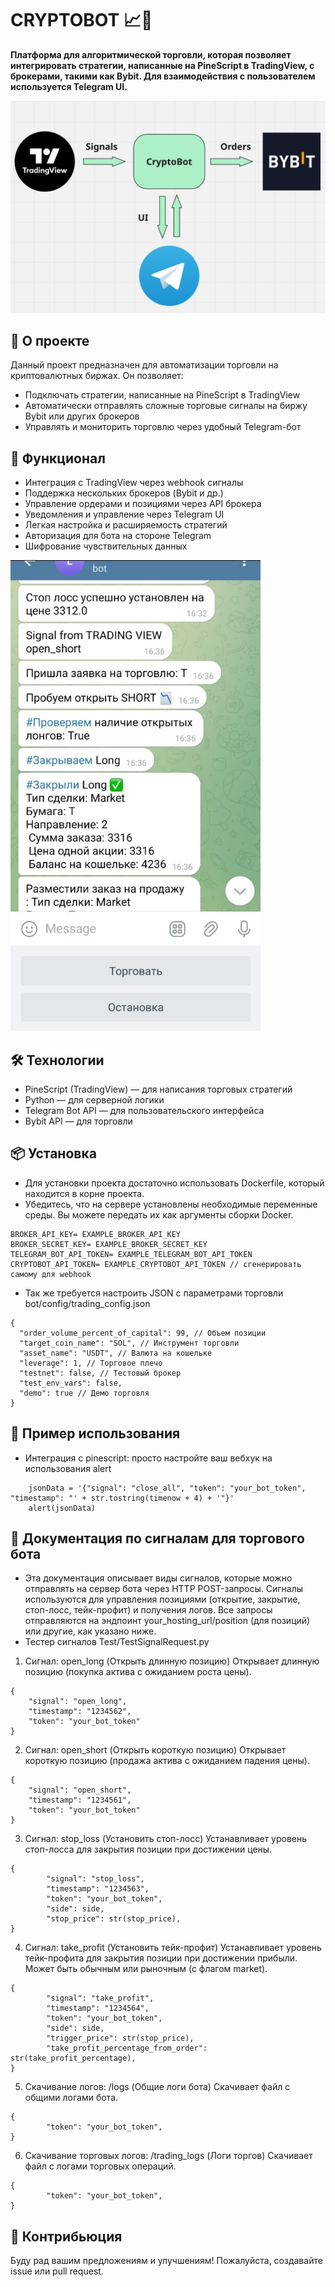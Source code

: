 # CRYPTOBOT 📈🤖

**Платформа для алгоритмической торговли, которая позволяет интегрировать стратегии, написанные на PineScript в TradingView, с брокерами, такими как Bybit. Для взаимодействия с пользователем используется Telegram UI.**

![Cryptobot](Images/cryptobot_diagram.png)

## 🚀 О проекте

Данный проект предназначен для автоматизации торговли на криптовалютных биржах. Он позволяет:

- Подключать стратегии, написанные на PineScript в TradingView
- Автоматически отправлять сложные торговые сигналы на биржу Bybit или других брокеров
- Управлять и мониторить торговлю через удобный Telegram-бот

## 🔧 Функционал

- Интеграция с TradingView через webhook сигналы
- Поддержка нескольких брокеров (Bybit и др.)
- Управление ордерами и позициями через API брокера
- Уведомления и управление через Telegram UI
- Легкая настройка и расширяемость стратегий
- Авторизация для бота на стороне Telegram
- Шифрование чувствительных данных

<img width="400" src="Images/cryptobot_ui.png" alt="Cryptobot ui">

## 🛠 Технологии

- PineScript (TradingView) — для написания торговых стратегий
- Python — для серверной логики
- Telegram Bot API — для пользовательского интерфейса
- Bybit API — для торговли


## 📦 Установка
- Для установки проекта достаточно использовать Dockerfile, который находится в корне проекта. 
- Убедитесь, что на сервере установлены необходимые переменные среды. Вы можете передать их как аргументы сборки Docker.
``` 
BROKER_API_KEY= EXAMPLE_BROKER_API_KEY
BROKER_SECRET_KEY= EXAMPLE_BROKER_SECRET_KEY
TELEGRAM_BOT_API_TOKEN= EXAMPLE_TELEGRAM_BOT_API_TOKEN
CRYPTOBOT_API_TOKEN= EXAMPLE_CRYPTOBOT_API_TOKEN // сгенерировать самому для webhook
```
- Так же требуется настроить JSON с параметрами торговли bot/config/trading_config.json
``` 
{
  "order_volume_percent_of_capital": 99, // Объем позиции
  "target_coin_name": "SOL", // Инструмент торговли
  "asset_name": "USDT", // Валюта на кошельке
  "leverage": 1, // Торговое плечо
  "testnet": false, // Тестовый брокер
  "test_env_vars": false,
  "demo": true // Демо торговля
}
```
## 📝 Пример использования
- Интеграция с pinescript: просто настройте ваш вебхук на использования alert
```
    jsonData = '{"signal": "close_all", "token": "your_bot_token", "timestamp": "' + str.tostring(timenow + 4) + '"}'
    alert(jsonData)
```


## 📡 Документация по сигналам для торгового бота
- Эта документация описывает виды сигналов, которые можно отправлять на сервер бота через HTTP POST-запросы. Сигналы используются для управления позициями (открытие, закрытие, стоп-лосс, тейк-профит) и получения логов. Все запросы отправляются на эндпоинт your_hosting_url/position (для позиций) или другие, как указано ниже.
- Тестер сигналов Test/TestSignalRequest.py

1. Сигнал: open_long (Открыть длинную позицию)
Открывает длинную позицию (покупка актива с ожиданием роста цены).

```
{
    "signal": "open_long",
    "timestamp": "1234562",
    "token": "your_bot_token"
}
```
2. Сигнал: open_short (Открыть короткую позицию)
Открывает короткую позицию (продажа актива с ожиданием падения цены).

```
{
    "signal": "open_short",
    "timestamp": "1234561",
    "token": "your_bot_token"
}
```

3. Сигнал: stop_loss (Установить стоп-лосс)
Устанавливает уровень стоп-лосса для закрытия позиции при достижении цены.

```
{
        "signal": "stop_loss",
        "timestamp": "1234563",
        "token": "your_bot_token",
        "side": side,
        "stop_price": str(stop_price),
}
```

4. Сигнал: take_profit (Установить тейк-профит)
Устанавливает уровень тейк-профита для закрытия позиции при достижении прибыли. Может быть обычным или рыночным (с флагом market).

```
{
        "signal": "take_profit",
        "timestamp": "1234564",
        "token": "your_bot_token",
        "side": side,
        "trigger_price": str(stop_price),
        "take_profit_percentage_from_order": str(take_profit_percentage),
}
```

5. Скачивание логов: /logs (Общие логи бота)
Скачивает файл с общими логами бота.

```
{
        "token": "your_bot_token",
}
```

6. Скачивание торговых логов: /trading_logs (Логи торгов)
Скачивает файл с логами торговых операций.

```
{
        "token": "your_bot_token",
}
```

## 🤝 Контрибьюция
Буду рад вашим предложениям и улучшениям!
Пожалуйста, создавайте issue или pull request.